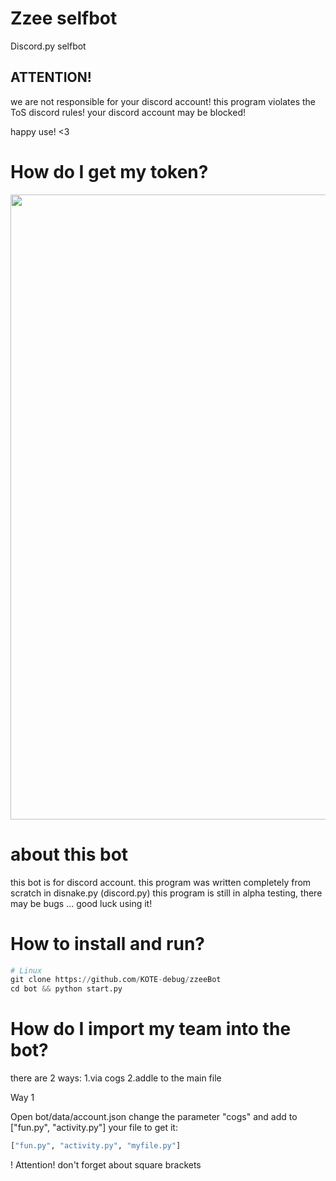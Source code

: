 # Zzee selfbot
Discord.py selfbot

## ATTENTION!
we are not responsible for your discord account!
this program violates the ToS discord rules!
your discord account may be blocked!

happy use! <3

# How do I get my token?
<img src="BigweldIndustries.gif" width="1000">

# about this bot
this bot is for discord account.
this program was written completely from scratch in disnake.py (discord.py)
this program is still in alpha testing, there may be bugs ...
good luck using it!

# How to install and run?
```py
# Linux
git clone https://github.com/KOTE-debug/zzeeBot
cd bot && python start.py
```
# How do I import my team into the bot?
there are 2 ways:
1.via cogs
2.addle to the main file

Way 1

Open bot/data/account.json
change the parameter "cogs" and add to ["fun.py", "activity.py"]
your file to get it:
```py
["fun.py", "activity.py", "myfile.py"]
```
! Attention! don't forget about square brackets

